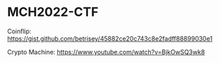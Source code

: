 # MCH2022-CTF

Coinflip: https://gist.github.com/betrisey/45882ce20c743c8e2fadff88899030e1

Crypto Machine: https://www.youtube.com/watch?v=BjkOwSQ3wk8
